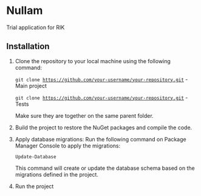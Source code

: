 # Nullam
Trial application for RIK

## Installation
1. Clone the repository to your local machine using the following command:

    <code>git clone https://github.com/your-username/your-repository.git</code> - Main project

    <code>git clone https://github.com/your-username/your-repository.git</code> - Tests

    Make sure they are together on the same parent folder.

2. Build the project to restore the NuGet packages and compile the code.
3. Apply database migrations:
    Run the following command on Package Manager Console to apply the migrations:

    <code>Update-Database</code>

    This command will create or update the database schema based on the migrations defined in the project.
4. Run the project
